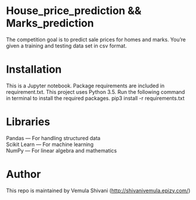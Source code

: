 # House_price_prediction && Marks_prediction
The competition goal is to predict sale prices for homes and marks. You’re given a training and testing data set in csv format.

<h1>Installation</h1>

This is a Jupyter notebook. Package requirements are included in requirement.txt. This project uses Python 3.5. Run the following command in terminal to install the required packages. pip3 install -r requirements.txt

<h1>Libraries</h1>

Pandas — For handling structured data<br>
Scikit Learn — For machine learning<br>
NumPy — For linear algebra and mathematics<br>

<h1>Author</h1>

This repo is maintained by Vemula Shivani (http://shivanivemula.epizy.com/)
